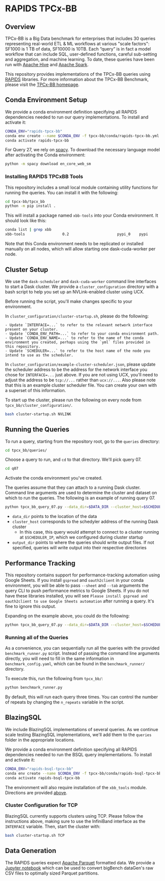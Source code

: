# RAPIDS TPCx-BB

## Overview

TPCx-BB is a Big Data benchmark for enterprises that includes 30 queries representing real-world ETL & ML workflows at various "scale factors": SF1000 is 1 TB of data, SF10000 is 10TB. Each “query” is in fact a model workflow that can include SQL, user-defined functions, careful sub-setting and aggregation, and machine learning. To date, these queries have been run with [Apache Hive](http://hive.apache.org/) and [Apache Spark](http://spark.apache.org/).

This repository provides implementations of the TPCx-BB queries using [RAPIDS](https://rapids.ai/) libraries. For more information about the TPCx-BB Benchmark, please visit the [TPCx-BB homepage](http://www.tpc.org/tpcx-bb/default.asp).


## Conda Environment Setup

We provide a conda environment definition specifying all RAPIDS dependencies needed to run our query implementations. To install and activate it:

```bash
CONDA_ENV="rapids-tpcx-bb"
conda env create --name $CONDA_ENV -f tpcx-bb/conda/rapids-tpcx-bb.yml
conda activate rapids-tpcx-bb
```

For Query 27, we rely on [spacy](https://spacy.io/). To download the necessary language model after activating the Conda environment:

```bash
python -m spacy download en_core_web_sm
````


### Installing RAPIDS TPCxBB Tools
This repository includes a small local module containing utility functions for running the queries. You can install it with the following:

```bash
cd tpcx-bb/tpcx_bb
python -m pip install .

```

This will install a package named `xbb-tools` into your Conda environment. It should look like this:

```bash
conda list | grep xbb
xbb-tools                 0.2                      pypi_0    pypi
```

Note that this Conda environment needs to be replicated or installed manually on all nodes, which will allow starting one dask-cuda-worker per node.


## Cluster Setup

We use the `dask-scheduler` and `dask-cuda-worker` command line interfaces to start a Dask cluster. We provide a `cluster_configuration` directory with a bash script to help you set up an NVLink-enabled cluster using UCX.

Before running the script, you'll make changes specific to your environment.

In `cluster_configuration/cluster-startup.sh`, please do the following:

    - Update `INTERFACE=...` to refer to the relevant network interface present on your cluster.
    - Update `CONDA_ENV_PATH=...` to refer to your conda environment path.
    - Update `CONDA_ENV_NAME=...` to refer to the name of the conda environment you created, perhaps using the `yml` files provided in this repository.
    - Update `SCHEDULER=...` to refer to the host name of the node you intend to use as the scheduler.

In `cluster_configuration/example-cluster-scheduler.json`, please update the scheduler address to be the address for the network interface you chose for `INTERFACE=...` just above. If you are not using UCX, you'll need to adjust the address to be `tcp://...` rather than `ucx://...`. Also please note that this is an example cluster scheduler file. You can create your own with a superset of this information.

To start up the cluster, please run the following on every node from `tpcx_bb/cluster_configuration/`.

```bash
bash cluster-startup.sh NVLINK
```


## Running the Queries

To run a query, starting from the repository root, go to the `queries` directory:

```bash
cd tpcx_bb/queries/
```

Choose a query to run, and `cd` to that directory. We'll pick query 07.

```bash
cd q07
```

Activate the conda environment you've created.

The queries assume that they can attach to a running Dask cluster. Command line arguments are used to determine the cluster and dataset on which to run the queries. The following is an example of running query 07.

```bash
python tpcx_bb_query_07.py --data_dir=$DATA_DIR --cluster_host=$SCHEDULER_IP --output_dir=$OUTPUT_DIR
```

- `data_dir` points to the location of the data
- `cluster_host` corresponds to the schedyler address of the running Dask cluster
    - In this case, this query would attempt to connect to a cluster running at `$SCHEDULER_IP`, which we configured during cluster startup
- `output_dir` points to where the queries should write output files. If not specified, queries will write output into their respective directories


## Performance Tracking

This repository contains support for performance-tracking automation using Google Sheets. If you install `gspread` and `oauth2client` in your conda environment, you will be able to pass `--sheet` and `--tab` arguments the query CLI to push performance metrics to Google Sheets. If you do not have these libraries installed, you will see `Please install gspread and oauth2client to use Google Sheets automation` after running a query. It's fine to ignore this output.

Expanding on the example above, you could do the following:

```bash
python tpcx_bb_query_07.py --data_dir=$DATA_DIR --cluster_host=$SCHEDULER_IP --output_dir=$OUTPUT_DIR --sheet=TPCx-BB --tab="SF1000 Benchmarking Matrix"
```



### Running all of the Queries

As a convenience, you can sequentially run all the queries with the provided `benchmark_runner.py` script. Instead of passing the command line arguments directly, you will need to fill in the same information in `benchmark_config.yaml`, which can be found in the `benchmark_runner/` directory.

To execute this, run the following from `tpcx_bb/`:

```python
python benchmark_runner.py
```

By default, this will run each query three times. You can control the number of repeats by changing the `n_repeats` variable in the script.


## BlazingSQL

We include BlazingSQL implementations of several queries. As we continue scale testing BlazingSQL implementations, we'll add them to the `queries` folder in the appropriate locations.

We provide a conda environment definition specifying all RAPIDS dependencies needed to run the BSQL query implementations. To install and activate it:

```bash
CONDA_ENV="rapids-bsql-tpcx-bb"
conda env create --name $CONDA_ENV -f tpcx-bb/conda/rapids-bsql-tpcx-bb.yml
conda activate rapids-bsql-tpcx-bb
```

The environment will also require installation of the `xbb_tools` module. Directions are provided [above](#installing-rapids-tpcxbb-tools).


### Cluster Configuration for TCP

BlazingSQL currently supports clusters using TCP. Please follow the instructions above, making sure to use the InfiniBand interface as the `INTERFACE` variable. Then, start the cluster with:

```bash
bash cluster-startup.sh TCP
```

## Data Generation

The RAPIDS queries expect [Apache Parquet](http://parquet.apache.org/) formatted data. We provide a [Jupyter notebook](tpcx_bb/data-conversion.ipynb) which can be used to convert bigBench dataGen's raw CSV files to optimally sized Parquet partitions.

